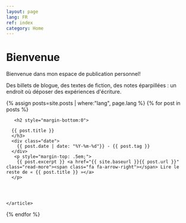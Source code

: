 ```yaml
---
layout: page
lang: FR
ref: index
category: Home
---
```


<h1>Bienvenue</h1>


  Bienvenue dans mon espace de publication personnel!
  
  Des billets de blogue, des textes de fiction, des notes éparpillées : un endroit où déposer des expériences d'écriture. 

<div class="posts">
  
   {% assign posts=site.posts | where:"lang", page.lang %}
  {% for post in posts %}
    <article class="post">

       <h2 style="margin-bottom:0">
   
      {{ post.title }}
      </h3>
      <div class="date">
        {{ post.date | date: "%Y-%m-%d"}} - {{ post.tag }}
      </div>
       <p style="margin-top: .5em;">
        {{ post.excerpt }} <a href="{{ site.baseurl }}{{ post.url }}" class="read-more"><span class="fa fa-arrow-right"></span> Lire le reste de « {{ post.title }} »</a>
      </p>


  

    </article>
  {% endfor %}
</div>
